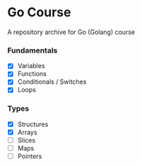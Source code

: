 # Go Course
A repository archive for Go (Golang) course

### Fundamentals
- [x] Variables
- [x] Functions
- [x] Conditionals / Switches
- [x] Loops 

### Types
- [x] Structures 
- [x] Arrays 
- [ ] Slices 
- [ ] Maps 
- [ ] Pointers 
